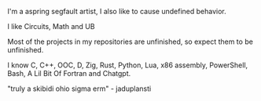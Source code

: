 I'm a aspring segfault artist, I also like to cause undefined behavior.

I like Circuits, Math and UB

Most of the projects in my repositories are unfinished, so expect them to be unfinished.

I know C, C++, OOC, D, Zig, Rust, Python, Lua, x86 assembly, PowerShell, Bash, A Lil Bit Of Fortran and Chatgpt.

"truly a skibidi ohio sigma erm" - jaduplansti

